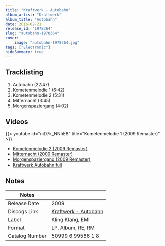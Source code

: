 ```yaml
---
title: "Kraftwerk - Autobahn"
album_artist: "Kraftwerk"
album_title: "Autobahn"
date: 2016-02-21
release_id: "1978364"
slug: "autobahn-1978364"
cover:
    image: "autobahn-1978364.jpg"
tags: ["Electronic"]
hideSummary: true
---
```


## Tracklisting
1. Autobahn (22:47)
2. Kometenmelodie 1 (6:42)
3. Kometenmelodie 2 (5:31)
4. Mitternacht (3:45)
5. Morgenspaziergang (4:02)

## Videos
{{< youtube id="niD7k_NNhE8" title="Kometenmelodie 1 (2009 Remaster)" >}}
- [Kometenmelodie 2 (2009 Remaster)](https://www.youtube.com/watch?v=dIx0T1rA7zA)
- [Mitternacht (2009 Remaster)](https://www.youtube.com/watch?v=R_eCvTX1Oyg)
- [Morgenspaziergang (2009 Remaster)](https://www.youtube.com/watch?v=KnuHOtTw8QI)
- [Kraftwerk Autobahn full](https://www.youtube.com/watch?v=x-G28iyPtz0)

## Notes

| Notes          |             |
| ---------------| ----------- |
| Release Date   | 2009 |
| Discogs Link   | [Kraftwerk - Autobahn](https://www.discogs.com/release/1978364) |
| Label          | Kling Klang, EMI |
| Format         | LP, Album, RE, RM |
| Catalog Number | 50999 6 99586 1 8 |

